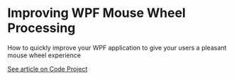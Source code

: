 # Improving WPF Mouse Wheel Processing
How to quickly improve your WPF application to give your users a pleasant mouse wheel experience

[See article on Code Project](http://www.codeproject.com/Articles/220255/Improving-WPF-Mouse-Wheel-Processing)
